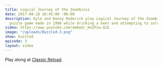 ```yaml
---
title: Logical Journey of the Zoombinis
date: 2017-08-18 16:45:00 -06:00
description: Kyle and Kenny Roderick play Logical Journey of the Zoombinis, a educational
  puzzle game made in 1996 while drinking a beer and attempting to solve puzzles.
video: https://www.youtube.com/embed/_HuIPiw-QiE
image: "/uploads/Buzzled-3.png"
show: buzzled
episode: 3
layout: video
---
```


Play along at [Classic Reload](https://classicreload.com/logical-journey-of-the-zoombinis.html).